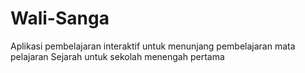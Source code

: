 # Wali-Sanga
Aplikasi pembelajaran interaktif untuk menunjang pembelajaran mata pelajaran Sejarah untuk sekolah menengah pertama

